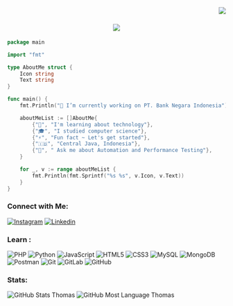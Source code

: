 <img align="right" src="https://visitor-badge.laobi.icu/badge?page_id=tmgnw/tmgnw"/>

<h1 align="center">
    <img src="https://readme-typing-svg.herokuapp.com/?font=Righteous&size=35&center=true&vCenter=true&width=500&height=70&duration=4000&lines=Hi+There!+👋;+I'm+Thomas+Gunawan+Sardjono!;" />
</h1>

```go
package main

import "fmt"

type AboutMe struct {
    Icon string
    Text string
}

func main() {
    fmt.Println("🔭 I’m currently working on PT. Bank Negara Indonesia")

    aboutMeList := []AboutMe{
        {"🌱", "I'm learning about technology"},
        {"🎓", "I studied computer science"},
        {"⚡", "Fun fact ~ Let's get started"},
        {"🇮🇩", "Central Java, Indonesia"},
        {"💬", " Ask me about Automation and Performance Testing"},
    }

    for _, v := range aboutMeList {
        fmt.Println(fmt.Sprintf("%s %s", v.Icon, v.Text))
    }
}
```
### Connect with Me:
[![Instagram](https://img.shields.io/badge/Instagram-E4405F?&logo=instagram&logoColor=white&style=flat-square)](https://www.instagram.com/pufsiing/)
[![Linkedin](https://img.shields.io/badge/Linkedin-0A66C2?&logo=linkedin&logoColor=white&style=flat-square)](https://www.linkedin.com/in/thomasgunawannn/)

### Learn :
![PHP](https://img.shields.io/badge/-PHP-777bb3?style=flat-square&logo=PHP&logoColor=white)
![Python](https://img.shields.io/badge/-Python-3776ab?style=flat-square&logo=python&logoColor=white)
![JavaScript](https://img.shields.io/badge/-JavaScript-f7df1e?style=flat-square&logo=JavaScript&logoColor=white)
![HTML5](https://img.shields.io/badge/-HTML5-e34f26?style=flat-square&logo=HTML5&logoColor=white)
![CSS3](https://img.shields.io/badge/-CSS3-264de4?style=flat-square&logo=CSS3&logoColor=white)
![MySQL](https://img.shields.io/badge/-MySQL-4479a1?style=flat-square&logo=mysql&logoColor=white)
![MongoDB](https://img.shields.io/badge/-MongoDB-13aa52?style=flat-square&logo=mongodb&logoColor=white)
![Postman](https://img.shields.io/badge/-Postman-FF6C37?style=flat-square&logo=postman&logoColor=white)
![Git](https://img.shields.io/badge/-Git-f05032?style=flat-square&logo=git&logoColor=white)
![GitLab](https://img.shields.io/badge/-GitLab-fca121?style=flat-square&logo=gitlab&logoColor=white)
![GitHub](https://img.shields.io/badge/-GitHub-181717?style=flat-square&logo=github&logoColor=white)

### Stats:
![GitHub Stats Thomas](https://github-readme-stats.vercel.app/api?username=tmgnw&show_icons=true&theme=react)
![GitHub Most Language Thomas](https://github-readme-stats.vercel.app/api/top-langs/?username=tmgnw&show_icons=true&theme=react)

